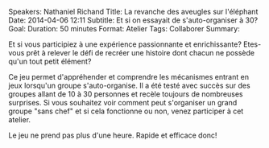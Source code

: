 Speakers: Nathaniel Richand
Title: La revanche des aveugles sur l'éléphant
Date: 2014-04-06 12:11
Subtitle: Et si on essayait de s'auto-organiser à 30?
Goal: 
Duration: 50 minutes
Format: Atelier
Tags: Collaborer
Summary: 


Et si vous participiez à une expérience passionnante et enrichissante? Etes-vous prêt à relever le défi de recréer une histoire dont chacun ne possède qu'un tout petit élément?

Ce jeu permet d'appréhender et comprendre les mécanismes entrant en jeux lorsqu'un groupe s'auto-organise. Il a été testé avec succès sur des groupes allant de 10 à 30 personnes et recèle toujours de nombreuses surprises. 
Si vous souhaitez voir comment peut s'organiser un grand groupe "sans chef" et si cela fonctionne ou non, venez participer à cet atelier.

Le jeu ne prend pas plus d'une heure. Rapide et efficace donc!


